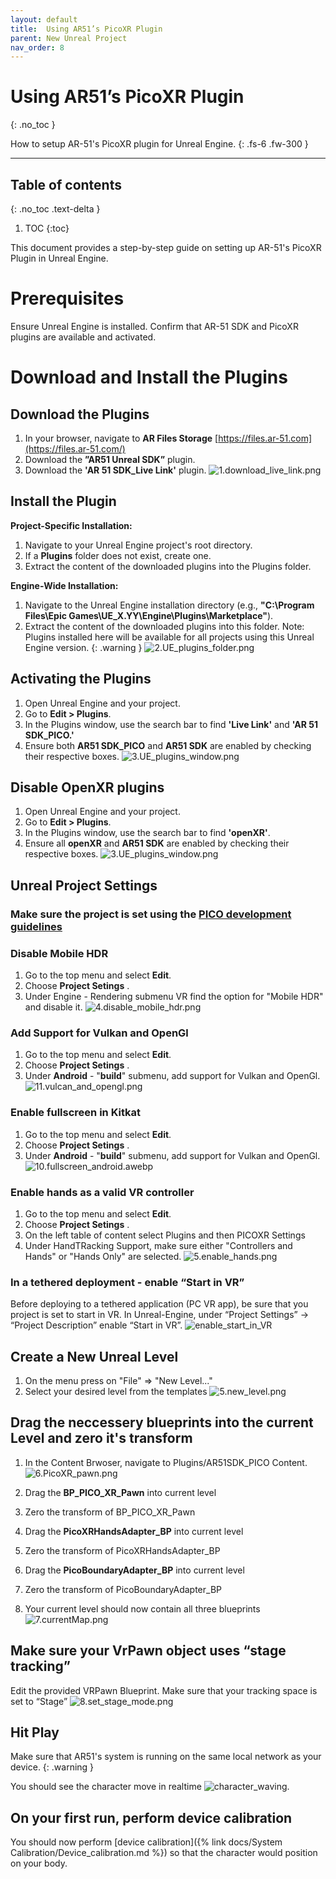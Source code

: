```yaml
---
layout: default
title:  Using AR51’s PicoXR Plugin
parent: New Unreal Project
nav_order: 8
---
```


#  Using AR51’s PicoXR Plugin
{: .no_toc }

How to setup AR-51's PicoXR plugin for Unreal Engine.
{: .fs-6 .fw-300 }


---
## Table of contents
{: .no_toc .text-delta }

1. TOC
{:toc}


This document provides a step-by-step guide on setting up AR-51's PicoXR Plugin in Unreal Engine. 

# Prerequisites
Ensure Unreal Engine is installed.
Confirm that AR-51 SDK and PicoXR plugins are available and activated.



# Download and Install the Plugins
## Download the Plugins
1. In your browser, navigate to **AR Files Storage** [https://files.ar-51.com](https://files.ar-51.com/) 
2. Download the **”AR51 Unreal SDK”** plugin. 
3. Download the **'AR 51 SDK_Live Link'** plugin.
![1.download_live_link.png](/assets/images/pico_unreal/1.download_live_link.png)

## Install the Plugin
**Project-Specific Installation:**
1. Navigate to your Unreal Engine project's root directory.
2. If a **Plugins** folder does not exist, create one.
3. Extract the content of the downloaded plugins into the Plugins folder.

**Engine-Wide Installation:**
1. Navigate to the Unreal Engine installation directory (e.g., **"C:\Program Files\Epic Games\UE_X.YY\Engine\Plugins\Marketplace\"**).
2.  Extract the content of the downloaded plugins into this folder. 
    Note: Plugins installed here will be available for all projects using this Unreal Engine version.
    {: .warning }
![2.UE_plugins_folder.png](/assets/images/pico_unreal/2.UE_plugins_folder.png)

## Activating the Plugins
1. Open Unreal Engine and your project.
2. Go to **Edit > Plugins**.
3. In the Plugins window, use the search bar to find **'Live Link'** and **'AR 51 SDK_PICO.'**
4. Ensure both **AR51 SDK_PICO** and **AR51 SDK** are enabled by checking their respective boxes.
![3.UE_plugins_window.png](/assets/images/pico_unreal/3.UE_plugins_window.png)

## Disable OpenXR plugins
1. Open Unreal Engine and your project.
2. Go to **Edit > Plugins**.
3. In the Plugins window, use the search bar to find **'openXR'**.
4. Ensure all **openXR** and **AR51 SDK** are enabled by checking their respective boxes.
![3.UE_plugins_window.png](/assets/images/pico_unreal/3.UE_plugins_disable_openxr.png)

## Unreal Project Settings

### Make sure the project is set using the [PICO development guidelines](https://developer.picoxr.com/document/unreal/configure-the-project/) 

### Disable Mobile HDR
1. Go to the top menu and select **Edit**.
2. Choose **Project Setings** .
3. Under Engine - Rendering submenu VR find the option for "Mobile HDR" and disable it.
![4.disable_mobile_hdr.png](/assets/images/pico_unreal/4.disable_mobile_hdr.png)

### Add Support for Vulkan and OpenGl
1. Go to the top menu and select **Edit**.
2. Choose **Project Setings** .
3. Under **Android** - "**build**" submenu, add support for Vulkan and OpenGl.
![11.vulcan_and_opengl.png](/assets/images/pico_unreal/11.vulcan_and_opengl.png)

### Enable fullscreen in Kitkat
1. Go to the top menu and select **Edit**.
2. Choose **Project Setings** .
3. Under **Android** - "**build**" submenu, add support for Vulkan and OpenGl.
![10.fullscreen_android.awebp](/assets/images/pico_unreal/10.fullscreen_android.awebp)

### Enable hands as a valid VR controller
1. Go to the top menu and select **Edit**.
2. Choose **Project Setings** .
3. On the left table of content select Plugins and then PICOXR Settings
4. Under HandTRacking Support, make sure either "Controllers and Hands" or "Hands Only" are selected.
![5.enable_hands.png](/assets/images/pico_unreal/5.enable_hands.png)

### In a tethered deployment - enable “Start in VR”
Before deploying to a tethered application (PC VR app), be sure that you project is set to start in VR. In Unreal-Engine, under “Project Settings” -> “Project Description” enable “Start in VR”.
![enable_start_in_VR](/assets/images/unreal_engine_start_in_VR.png)


## Create a New Unreal Level
1. On the menu press on "File" => "New Level..."
2. Select your desired level from the templates
![5.new_level.png](/assets/images/pico_unreal/5.new_level.png)

## Drag the neccessery blueprints into the current Level and zero it's transform
1. In the Content Brwoser, navigate to Plugins/AR51SDK_PICO Content.
![6.PicoXR_pawn.png](/assets/images/pico_unreal/6.picoXR_pawn.png)

2. Drag the **BP_PICO_XR_Pawn** into current level
3. Zero the transform of BP_PICO_XR_Pawn
4. Drag the **PicoXRHandsAdapter_BP** into current level
5. Zero the transform of PicoXRHandsAdapter_BP
6. Drag the **PicoBoundaryAdapter_BP** into current level
7. Zero the transform of PicoBoundaryAdapter_BP
8. Your current level should now contain all three blueprints
![7.currentMap.png](/assets/images/pico_unreal/7.currentMap.png)

## Make sure your VrPawn object uses “stage tracking”
Edit the provided VRPawn Blueprint. Make sure that your tracking space is set to “Stage”
![8.set_stage_mode.png](/assets/images/pico_unreal/8.set_stage_mode.png)


## Hit Play 
Make sure that AR51's system is running on the same local network as your device.
{: .warning }

You should see the character move in realtime ![character_waving](/assets/images/unreal_character_waving.png).

## On your first run, perform device calibration
You should now perform [device calibration]({% link docs/System Calibration/Device_calibration.md %})  so that the character would position on your body.
